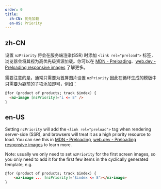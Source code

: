 ```yaml
---
order: 0
title:
  zh-CN: 优先加载
  en-US: Priority
---
```


## zh-CN

设置 `nzPriority` 将会在服务端渲染(SSR) 时添加 `<link rel="preload">` 标签，浏览器会将其视为高优先级资源加载。你可以在 [MDN - Preloading](https://developer.mozilla.org/en-US/docs/Web/HTML/Preloading_content)、[web.dev - Preloading responsive images](https://web.dev/preload-responsive-images/) 了解更多。

需要注意的是，通常只需要为首屏图片设置 `nzPriority` 因此在循环生成的模版中只需要为靠前的子项添加即可，例如：

```html
@for (product of products; track $index) {
  <nz-image [nzPriority]="i <= 8" />
}
```

## en-US

Setting `nzPriority` will add the `<link rel="preload">` tag when rendering server-side (SSR), and browsers will treat it as a high priority resource to load. You can see this in [MDN - Preloading](https://developer.mozilla.org/en-US/docs/Web/HTML/Preloading_content), [web.dev - Preloading responsive images](https://web.dev/preload-responsive-images/) to learn more.

Note: usually we only need to set `nzPriority` for the first screen images, so you only need to add it for the first few items in the cyclically generated template, e.g.

```html
@for (product of products; track $index) {
    <nz-image ... [nzPriority]="$index <= 8"></nz-image>
}
```